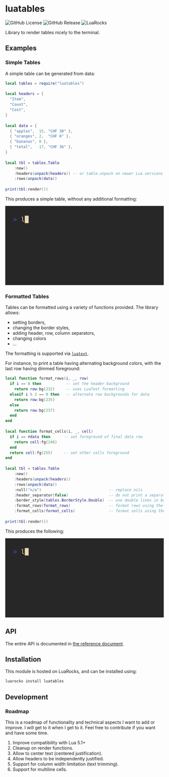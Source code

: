 # luatables

![GitHub License](https://img.shields.io/github/license/f4z3r/luatables?link=https%3A%2F%2Fgithub.com%2Ff4z3r%2Fluatables%2Fblob%2Fmain%2FLICENSE)
![GitHub Release](https://img.shields.io/github/v/release/f4z3r/luatables?logo=github&link=https%3A%2F%2Fgithub.com%2Ff4z3r%2Fluatables%2Freleases)
![LuaRocks](https://img.shields.io/luarocks/v/f4z3r/luatables?logo=lua&link=https%3A%2F%2Fluarocks.org%2Fmodules%2Ff4z3r%2Fluatables)

Library to render tables nicely to the terminal.

## Examples

### Simple Tables

A simple table can be generated from data:

```lua
local tables = require("luatables")

local headers = {
  "Item",
  "Count",
  "Cost",
}

local data = {
  { "apples",  15, "CHF 30" },
  { "oranges", 2,  "CHF 6" },
  { "bananas", 0 },
  { "total",   17, "CHF 36" },
}

local tbl = tables.Table
    :new()
    :headers(unpack(headers)) -- or table.unpack on newer Lua versions
    :rows(unpack(data))

print(tbl:render())
```

This produces a simple table, without any additional formatting:

![Simple table](assets/simple.gif)

### Formatted Tables

Tables can be formatted using a variety of functions provided. The library allows:

- setting borders,
- changing the border styles,
- adding header, row, column separators,
- changing colors
- ...

The formatting is supported via [`luatext`](https://github.com/f4z3r/luatext).

For instance, to print a table having alternating background colors, with the last row having dimmed
foreground:

```lua
local function format_rows(i, _, row)
  if i == 0 then           -- set the header background
    return row:bg(232)     -- uses LuaText formatting
  elseif i % 2 == 0 then   -- alternate row backgrounds for data
    return row:bg(235)
  else
    return row:bg(237)
  end
end

local function format_cells(i, _, cell)
  if i == #data then      -- set foreground of final data row
    return cell:fg(246)
  end
  return cell:fg(255)     -- set other cells foreground
end

local tbl = tables.Table
    :new()
    :headers(unpack(headers))
    :rows(unpack(data))
    :null("n/a")                              -- replace nils
    :header_separator(false)                  -- do not print a separator between header and data
    :border_style(tables.BorderStyle.Double)  -- use double lines in borders and separators
    :format_rows(format_rows)                 -- format rows using the function above
    :format_cells(format_cells)               -- format cells using the function above

print(tbl:render())
```

This produces the following:

![Alternating table](assets/alternating.gif)

## API

The entire API is documented in [the reference document](/docs/reference.md).

## Installation

This module is hosted on LuaRocks, and can be installed using:

```bash
luarocks install luatables
```

## Development

### Roadmap

This is a roadmap of functionality and technical aspects I want to add or improve. I will get to it
when I get to it. Feel free to contribute if you want and have some time.

1. Improve compatibility with Lua 5.1+
2. Cleanup on render functions.
3. Allow to center text (centered justification).
4. Allow headers to be independently justified.
5. Support for column width limitation (text trimming).
6. Support for multiline cells.
